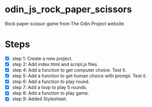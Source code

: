 # odin_js_rock_paper_scissors

Rock paper scissor game from The Odin Project website.

# Steps

-   [x] step 1: Create a new project.
-   [x] step 2: Add index.html and script.js files.
-   [x] step 4: Add a function to get computer choice. Test it.
-   [x] step 5: Add a function to get human choice with prompt. Test it.
-   [x] step 6: Add a function to play round.
-   [x] step 7: Add a loop to play 5 rounds.
-   [x] step 8: Add a function to play game.
-   [x] step 9: Added Stylesheet.